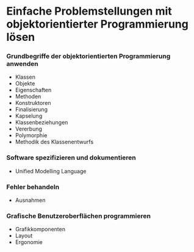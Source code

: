 # Einfache Problemstellungen mit objektorientierter Programmierung lösen

### Grundbegriffe der objektorientierten Programmierung anwenden
+ Klassen
+ Objekte
+ Eigenschaften
+ Methoden
+ Konstruktoren
+ Finalisierung
+ Kapselung
+ Klassenbeziehungen
+ Vererbung
+ Polymorphie
+ Methodik des Klassenentwurfs

### Software spezifizieren und dokumentieren
+ Unified Modelling Language

### Fehler behandeln
+ Ausnahmen

### Grafische Benutzeroberflächen programmieren
+ Grafikkomponenten
+ Layout
+ Ergonomie